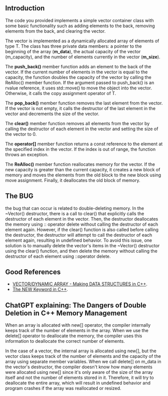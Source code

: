 ## Introduction

The code you provided implements a simple vector container class with some basic functionality such as adding elements
to the back, removing elements from the back, and clearing the vector.

The vector is implemented as a dynamically allocated array of elements of type T. The class has three private data
members: a pointer to the beginning of the array (__m_data__), the actual capacity of the vector (m_capacity), and the
number of elements currently in the vector (__m_size__).

The __push_back()__ member function adds an element to the back of the vector. If the current number of elements in the
vector is equal to the capacity, the function doubles the capacity of the vector by calling the ReAlloc() member
function. If the argument passed to push_back() is an rvalue reference, it uses std::move() to move the object into the
vector. Otherwise, it calls the copy assignment operator of T.

The __pop_back()__ member function removes the last element from the vector. If the vector is not empty, it calls the
destructor of the last element in the vector and decrements the size of the vector.

The __clear()__ member function removes all elements from the vector by calling the destructor of each element in the
vector
and setting the size of the vector to 0.

The __operator[]__ member function returns a const reference to the element at the specified index in the vector. If the
index is out of range, the function throws an exception.

The __ReAlloc()__ member function reallocates memory for the vector. If the new capacity is greater than the current
capacity, it creates a new block of memory and moves the elements from the old block to the new block using move
assignment. Finally, it deallocates the old block of memory.

## The BUG

the bug that can occur is related to double-deleting memory. In the ~Vector() destructor, there is a call to clear()
that explicitly calls the destructor of each element in the vector. Then, the destructor deallocates the memory using ::
operator delete without calling the destructor of each element again. However, if the clear() function is also called
before calling the destructor, the destructor will attempt to call the destructor of each element again, resulting in
undefined behavior. To avoid this issue, one solution is to manually delete the vector's items in the ~Vector()
destructor using the clear() function, and then delete the memory without calling the destructor of each element
using ::operator delete.

## Good References

- [VECTOR/DYNAMIC ARRAY - Making DATA STRUCTURES in C++](https://www.youtube.com/watch?v=ryRf4Jh_YC0).
- [The NEW Keyword in C++](https://www.youtube.com/watch?v=NUZdUSqsCs4).

## ChatGPT explaining: The Dangers of Double Deletion in C++ Memory Management

When an array is allocated with new[] operator, the compiler internally keeps track of the number of elements in the
array. When we use the delete[] operator to deallocate the memory, the compiler uses this information to deallocate the
correct number of elements.

In the case of a vector, the internal array is allocated using new[], but the vector class keeps track of the number of
elements and the capacity of the array using separate member variables. When we call delete[] on m_data in the vector's
destructor, the compiler doesn't know how many elements were allocated using new[] since it's only aware of the size of
the array itself and not the number of elements stored in it. Therefore, it will try to deallocate the entire array,
which will result in undefined behavior and program crashes if the array was reallocated or resized.
